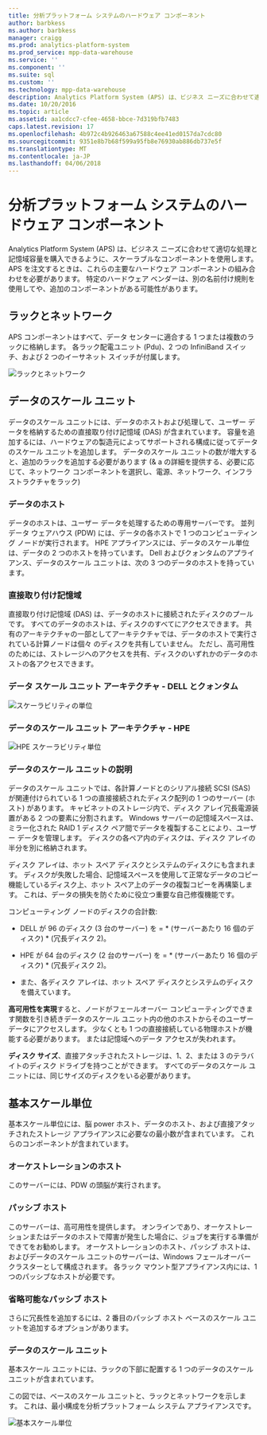 ```yaml
---
title: 分析プラットフォーム システムのハードウェア コンポーネント
author: barbkess
ms.author: barbkess
manager: craigg
ms.prod: analytics-platform-system
ms.prod_service: mpp-data-warehouse
ms.service: ''
ms.component: ''
ms.suite: sql
ms.custom: ''
ms.technology: mpp-data-warehouse
description: Analytics Platform System (APS) は、ビジネス ニーズに合わせて適切な処理と記憶域容量を購入できるように、スケーラブルなコンポーネントを使用します。
ms.date: 10/20/2016
ms.topic: article
ms.assetid: aa1cdcc7-cfee-4658-bbce-7d319bfb7483
caps.latest.revision: 17
ms.openlocfilehash: 4b972c4b926463a67588c4ee41ed0157da7cdc80
ms.sourcegitcommit: 9351e8b7b68f599a95fb8e76930ab886db737e5f
ms.translationtype: MT
ms.contentlocale: ja-JP
ms.lasthandoff: 04/06/2018
---
```

# <a name="analytics-platform-system-hardware-components"></a>分析プラットフォーム システムのハードウェア コンポーネント

Analytics Platform System (APS) は、ビジネス ニーズに合わせて適切な処理と記憶域容量を購入できるように、スケーラブルなコンポーネントを使用します。 APS を注文するときは、これらの主要なハードウェア コンポーネントの組み合わせを必要があります。 特定のハードウェア ベンダーは、別の名前付け規則を使用してや、追加のコンポーネントがある可能性があります。  
 
  
## <a name="rackandnetwork"></a>ラックとネットワーク 
 
APS コンポーネントはすべて、データ センターに適合する 1 つまたは複数のラックに格納します。 各ラック配電ユニット (Pdu)、2 つの InfiniBand スイッチ、および 2 つのイーサネット スイッチが付属します。  
  
![ラックとネットワーク](media/rack-and-network.png "APS ラックに取り付けてネットワーク")  
  
## <a name="datascaleunit"></a>データのスケール ユニット
 
データのスケール ユニットには、データのホストおよび処理して、ユーザー データを格納するための直接取り付け記憶域 (DAS) が含まれています。 容量を追加するには、ハードウェアの製造元によってサポートされる構成に従ってデータのスケール ユニットを追加します。 データのスケール ユニットの数が増大すると、追加のラックを追加する必要があります (& a の詳細を提供する、必要に応じて、ネットワーク コンポーネントを選択し、電源、ネットワーク、インフラストラクチャをラック)  
  
### <a name="data-host"></a>データのホスト  

データのホストは、ユーザー データを処理するための専用サーバーです。 並列データ ウェアハウス (PDW) には、データの各ホストで 1 つのコンピューティング ノードが実行されます。 HPE アプライアンスには、データのスケール単位は、データの 2 つのホストを持っています。 Dell およびクォンタムのアプライアンス、データのスケール ユニットは、次の 3 つのデータのホストを持っています。  
  
### <a name="direct-attached-storage"></a>直接取り付け記憶域
 
直接取り付け記憶域 (DAS) は、データのホストに接続されたディスクのプールです。 すべてのデータのホストは、ディスクのすべてにアクセスできます。 共有のアーキテクチャの一部としてアーキテクチャでは、データのホストで実行されている計算ノードは個々 のディスクを共有していません。 ただし、高可用性のためには、ストレージへのアクセスを共有、ディスクのいずれかのデータのホストの各アクセスできます。  
  
### <a name="data-scale-unit-architecture---dell-and-quanta"></a>データ スケール ユニット アーキテクチャ - DELL とクォンタム
  
![スケーラビリティの単位](media/scalability-unit-dell.png "Dell スケーラビリティの単位")  
  
### <a name="data-scale-unit-architecture---hpe"></a>データのスケール ユニット アーキテクチャ - HPE 
 
![HPE スケーラビリティ単位](media/scalability-unit-hpe.png "HPE スケーラビリティの単位")  
  
### <a name="data-scale-unit-description"></a>データのスケール ユニットの説明

データのスケール ユニットでは、各計算ノードとのシリアル接続 SCSI (SAS) が関連付けられている 1 つの直接接続されたディスク配列の 1 つのサーバー (ホスト) があります。 キャビネットのストレージ内で、ディスク アレイ冗長電源装置がある 2 つの要素に分割されます。 Windows サーバーの記憶域スペースは、ミラー化された RAID 1 ディスク ペア間でデータを複製することにより、ユーザー データを管理します。 ディスクの各ペア内のディスクは、ディスク アレイの半分を別に格納されます。  
  
ディスク アレイは、ホット スペア ディスクとシステムのディスクにも含まれます。 ディスクが失敗した場合、記憶域スペースを使用して正常なデータのコピー機能しているディスク上、ホット スペア上のデータの複製コピーを再構築します。 これは、データの損失を防ぐために役立つ重要な自己修復機能です。  
  
コンピューティング ノードのディスクの合計数:  
  
-   DELL が 96 のディスク (3 台のサーバー) を = * (サーバーあたり 16 個のディスク) \* (冗長ディスク 2)。  
  
-   HPE が 64 台のディスク (2 台のサーバー) を = * (サーバーあたり 16 個のディスク) \* (冗長ディスク 2)。  
  
-   また、各ディスク アレイは、ホット スペア ディスクとシステムのディスクを備えています。  
  
**高可用性を実現**すると、ノードがフェールオーバー コンピューティングできます関数を引き続きデータのスケール ユニット内の他のホストからそのユーザー データにアクセスします。 少なくとも 1 つの直接接続している物理ホストが機能する必要があります。 または記憶域へのデータ アクセスが失われます。  
  
**ディスク サイズ**、直接アタッチされたストレージは、1、2、または 3 のテラバイトのディスク ドライブを持つことができます。 すべてのデータのスケール ユニットには、同じサイズのディスクをいる必要があります。  
  
## <a name="basescaleunit"></a>基本スケール単位 
 
基本スケール単位には、脳 power ホスト、データのホスト、および直接アタッチされたストレージ アプライアンスに必要なの最小数が含まれています。 これらのコンポーネントが含まれています。  
  
### <a name="orchestration-host"></a>オーケストレーションのホスト  
このサーバーには、PDW の頭脳が実行されます。
  
### <a name="passive-host"></a>パッシブ ホスト  
このサーバーは、高可用性を提供します。 オンラインであり、オーケストレーションまたはデータのホストで障害が発生した場合に、ジョブを実行する準備ができてをお勧めします。 オーケストレーションのホスト、パッシブ ホストは、およびデータのスケール ユニットのサーバーは、Windows フェールオーバー クラスターとして構成されます。 各ラック マウント型アプライアンス内には、1 つのパッシブなホストが必要です。  
  
### <a name="optional-passive-host"></a>省略可能なパッシブ ホスト  
さらに冗長性を追加するには、2 番目のパッシブ ホスト ベースのスケール ユニットを追加するオプションがあります。  
  
### <a name="data-scale-unit"></a>データのスケール ユニット  
基本スケール ユニットには、ラックの下部に配置する 1 つのデータのスケール ユニットが含まれています。  
  
この図では、ベースのスケール ユニットと、ラックとネットワークを示します。 これは、最小構成を分析プラットフォーム システム アプライアンスです。  
  
![基本スケール単位](media/base-scale-unit.png "基本スケール単位")  
 
